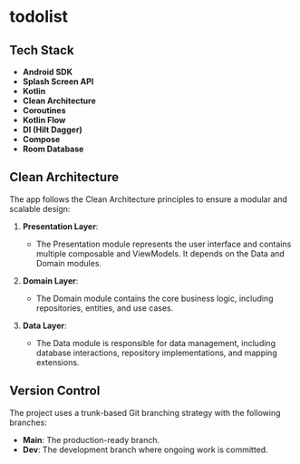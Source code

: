 # todolist

## Tech Stack
- **Android SDK**
- **Splash Screen API**
- **Kotlin**
- **Clean Architecture**
- **Coroutines**
- **Kotlin Flow**
- **DI (Hilt Dagger)**
- **Compose**
- **Room Database**

## Clean Architecture
The app follows the Clean Architecture principles to ensure a modular and scalable design:

1. **Presentation Layer**:
    - The Presentation module represents the user interface and contains multiple composable and ViewModels. It depends on the Data and Domain modules.

2. **Domain Layer**:
    - The Domain module contains the core business logic, including repositories, entities, and use cases.

3. **Data Layer**:
    - The Data module is responsible for data management, including database interactions, repository implementations, and mapping extensions.

## Version Control
The project uses a trunk-based Git branching strategy with the following branches:
- **Main**: The production-ready branch.
- **Dev**: The development branch where ongoing work is committed.
